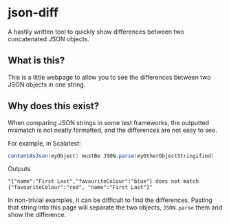 # json-diff
A hastily written tool to quickly show differences between two concatenated JSON objects.

## What is this?

This is a little webpage to allow you to see the differences between two JSON objects in one string.

## Why does this exist?

When comparing JSON strings in some test frameworks, the outputted mismatch is not neatly formatted, and the differences are not easy to see.

For example, in Scalatest:

```scala
contentAsJson(myObject) mustBe JSON.parse(myOtherObjectStringified)
```

Outputs

`"{"name":"First Last","favouriteColour":"blue"} does not match {"favouriteColour":"red", "name":"First Last"}"`

In non-trivial examples, it can be difficult to find the differences. Pasting that string into this page will separate the two objects, `JSON.parse` them and show the difference.
